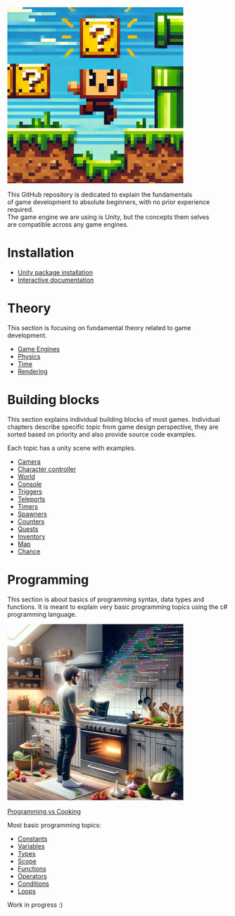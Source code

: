 
<img src="Documentation/img/building_blocks_intro.webp" alt="game dev building blocks" height="400"/>

This GitHub repository is dedicated to explain the fundamentals   
of game development to absolute beginners, with no prior experience required.   
The game engine we are using is Unity, but the concepts them selves  
are compatible across any game engines.

# Installation

- [Unity package installation](Documentation/installation/unity_upm_installation.md)
- [Interactive documentation](Documentation/installation/unity_interactive_documentation.md)

# Theory

This section is focusing on fundamental theory
related to game development.

- [Game Engines](Documentation/game_dev/theory/game_engines.md)
- [Physics](Documentation/game_dev/theory/physics.md)
- [Time](Documentation/game_dev/theory/time.md)
- [Rendering](Documentation/game_dev/theory/rendering.md)

# Building blocks

This section explains individual building blocks of most games.
Individual chapters describe specific topic from game design perspective,
they are sorted based on priority and also provide source code examples.

Each topic has a unity scene with examples.

- [Camera](Documentation/game_dev/building_blocks/camera.md)
- [Character controller](Documentation/game_dev/building_blocks/character_controller.md)
- [World](Documentation/game_dev/building_blocks/world.md)
- [Console](Documentation/game_dev/building_blocks/console.md)
- [Triggers](Documentation/game_dev/building_blocks/triggers.md)
- [Teleports](Documentation/game_dev/building_blocks/teleports.md)
- [Timers](Documentation/game_dev/building_blocks/timers.md)
- [Spawners](Documentation/game_dev/building_blocks/spawners.md)
- [Counters](Documentation/game_dev/building_blocks/counters.md)
- [Quests](Documentation/game_dev/building_blocks/quests.md)
- [Inventory](Documentation/game_dev/building_blocks/inventory.md)
- [Map](Documentation/game_dev/building_blocks/map.md)
- [Chance](Documentation/game_dev/building_blocks/chance.md)

# Programming

This section is about basics of programming syntax, data types and functions.
It is meant to explain very basic programming topics using the c# programming language.

<img src="Documentation~/img/programming_vs_cooking.webp" alt="programming vs cooking" height="400"/>

[Programming vs Cooking](Documentation/csharp/programming_vs_cooking.md)

Most basic programming topics:

- [Constants](Documentation/csharp/constants.md)
- [Variables](Documentation/csharp/variables.md)
- [Types](Documentation/csharp/types.md)
- [Scope](Documentation/csharp/scope.md)
- [Functions](Documentation/csharp/functions.md)
- [Operators](Documentation/csharp/operators.md)
- [Conditions](Documentation/csharp/conditions.md)
- [Loops](Documentation/csharp/loops.md)

Work in progress :)